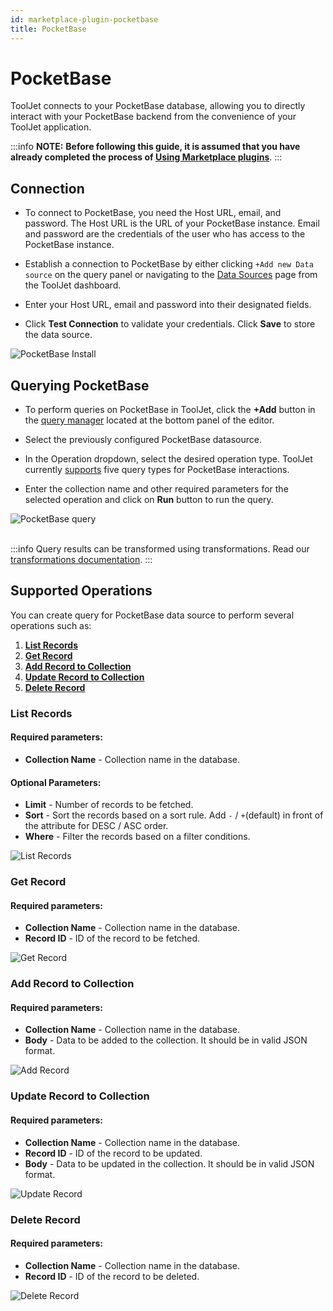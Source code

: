 ```yaml
---
id: marketplace-plugin-pocketbase
title: PocketBase
---
```


# PocketBase

ToolJet connects to your PocketBase database, allowing you to directly interact with your PocketBase backend from the convenience of your ToolJet application.

:::info
**NOTE:** **Before following this guide, it is assumed that you have already completed the process of [Using Marketplace plugins](../marketplace-overview#using-marketplace-plugins)**.
:::

## Connection

- To connect to PocketBase, you need the Host URL, email, and password. The Host URL is the URL of your PocketBase instance. Email and password are the credentials of the user who has access to the PocketBase instance.

- Establish a connection to PocketBase by either clicking `+Add new Data source` on the query panel or navigating to the [Data Sources](../../data-sources/overview/) page from the ToolJet dashboard.

- Enter your Host URL, email and password into their designated fields.

- Click **Test Connection** to validate your credentials. Click **Save** to store the data source.

<div style={{textAlign: 'center'}}>
    <img style={{ border:'0', marginBottom:'15px', borderRadius:'5px', boxShadow: '0px 1px 3px rgba(0, 0, 0, 0.2)' }} className="screenshot-full" src="/img/marketplace/plugins/pocketbase/pocketbase_install.png" alt="PocketBase Install" />
</div>

## Querying PocketBase

- To perform queries on PocketBase in ToolJet, click the **+Add** button in the [query manager](../../app-builder/query-panel/#query-manager) located at the bottom panel of the editor.
- Select the previously configured PocketBase datasource.

- In the Operation dropdown, select the desired operation type. ToolJet currently [supports](#supported-operations) five query types for PocketBase interactions.

- Enter the collection name and other required parameters for the selected operation and click on **Run** button to run the query.

<div style={{textAlign: 'center'}}>

<img className="screenshot-full" src="/img/marketplace/plugins/pocketbase/add_query.gif" alt="PocketBase query" />

</div>

<br/>

:::info
Query results can be transformed using transformations. Read our [transformations documentation](../../tutorial/transformations).
:::

## Supported Operations

You can create query for PocketBase data source to perform several operations such as:
  1. **[List Records](#list-records)**
  2. **[Get Record](#get-record)**
  3. **[Add Record to Collection](#add-record-to-collection)** 
  4. **[Update Record to Collection](#update-record-to-collection)** 
  5. **[Delete Record](#delete-record)** 

### List Records

  #### Required parameters:

  - **Collection Name** - Collection name in the database.



  #### Optional Parameters:

  - **Limit** - Number of records to be fetched.
  - **Sort** - Sort the records based on a sort rule. Add `-` / `+`(default) in front of the attribute for DESC / ASC order.
  - **Where** - Filter the records based on a filter conditions.


  <div style={{textAlign: 'center'}}>
    <img style={{ border:'0', marginBottom:'15px', borderRadius:'5px', boxShadow: '0px 1px 3px rgba(0, 0, 0, 0.2)' }} className="screenshot-full" src="/img/marketplace/plugins/pocketbase/list_records.png" alt="List Records" />
  </div>


### Get Record

  #### Required parameters:
  - **Collection Name** - Collection name in the database.
  - **Record ID** - ID of the record to be fetched.


  <div style={{textAlign: 'center'}}>
    <img style={{ border:'0', marginBottom:'15px', borderRadius:'5px', boxShadow: '0px 1px 3px rgba(0, 0, 0, 0.2)' }} className="screenshot-full" src="/img/marketplace/plugins/pocketbase/get_record.png" alt="Get Record" />
</div>

### Add Record to Collection

  #### Required parameters:
  - **Collection Name** - Collection name in the database.
  - **Body** - Data to be added to the collection. It should be in valid JSON format.
  

<div style={{textAlign: 'center'}}>
    <img style={{ border:'0', marginBottom:'15px', borderRadius:'5px', boxShadow: '0px 1px 3px rgba(0, 0, 0, 0.2)' }} className="screenshot-full" src="/img/marketplace/plugins/pocketbase/add_record.png" alt="Add Record" />
</div>

### Update Record to Collection

  #### Required parameters:
  - **Collection Name** - Collection name in the database.
  - **Record ID** - ID of the record to be updated.
  - **Body** - Data to be updated in the collection. It should be in valid JSON format.


<div style={{textAlign: 'center'}}>
    <img style={{ border:'0', marginBottom:'15px', borderRadius:'5px', boxShadow: '0px 1px 3px rgba(0, 0, 0, 0.2)' }} className="screenshot-full" src="/img/marketplace/plugins/pocketbase/update_record.png" alt="Update Record" />
</div>

### Delete Record

  #### Required parameters:
  - **Collection Name** - Collection name in the database.
  - **Record ID** - ID of the record to be deleted.


<div style={{textAlign: 'center'}}>
    <img style={{ border:'0', marginBottom:'15px', borderRadius:'5px', boxShadow: '0px 1px 3px rgba(0, 0, 0, 0.2)' }} className="screenshot-full" src="/img/marketplace/plugins/pocketbase/delete_record.png" alt="Delete Record" />
</div>


